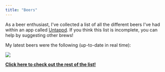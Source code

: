```yaml
---
title: "Beers"
---
```


As a beer enthusiast, I've collected a list of all the different beers I've had within an app called [Untappd](https://untappd.com/user/magamig/beers). If you think this list is incomplete, you can help by suggesting other brews! 

My latest beers were the following (up-to-date in real time):

<div id="beers-list">

![](/image/beer.gif)

</div>

**[Click here to check out the rest of the list!](https://untappd.com/user/magamig/beers)**

<script>
fetch('https://api.untappd.com/v4/user/beers/magamig?client_id=C1F3540111F2A6C0F2E1964C243FB66AB620FCBB&client_secret=0FCC3B5993CB80F43038D7BA914E1E3615600577&limit=10')
    .then(response => response.json())
    .then(raw => {
        data = raw["response"]["beers"]["items"]
        var div = document.getElementById("beers-list");
        div.innerHTML = "";
        for(i=0;i<10; i++) {
            div.innerHTML += "<div style=\"min-height: 120px;\">"
                + "<img src=\"" + data[i]["beer"]["beer_label"] + "\" width=\"100px\" style=\"float:left;\">"
                + "<div style='margin-left:120px;'>"
                + "<b>" + data[i]["beer"]["beer_name"] + "</b> "
                + "(" + data[i]["beer"]["beer_abv"] + "% ABV)<br/>"
                + data[i]["beer"]["beer_style"] + "<br/>"
                + data[i]["brewery"]["brewery_name"] + "<br/><br/>"
                + "</div></div>"
        }
    })
</script>